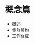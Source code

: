 # 概念篇

- [概述](overview/_index.md)
- [集群架构](cluster-architecture/_index.md)
- [工作负载](workloads/_index.md)


